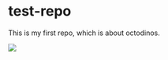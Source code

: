 # test-repo

This is my first repo, which is about octodinos.

![](https://octodex.github.com/images/dinotocat.png)
